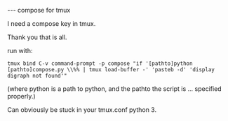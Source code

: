 --- compose for tmux

I need a compose key in tmux.

Thank you that is all.

  run with:

```
tmux bind C-v command-prompt -p compose "if '[pathto]python [pathto]compose.py \\%% | tmux load-buffer -' 'pasteb -d' 'display digraph not found'" 
```
(where python is a path to python, and the pathto the script is ... specified properly.)

Can obviously be stuck in your tmux.conf
python 3.